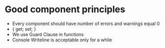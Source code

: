 # Good component principles
- Every component should have number of errors and warnings equal 0
- { get; set; } 
- We use Guard Clause in functions
- Console Writeline is acceptable only for a while
